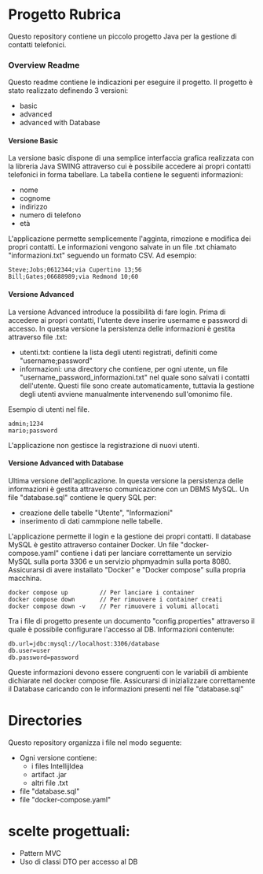 # Progetto Rubrica

Questo repository contiene un piccolo progetto Java per la gestione di contatti telefonici.

### Overview Readme

Questo readme contiene le indicazioni per eseguire il progetto. Il progetto è stato realizzato definendo 3 versioni:

- basic
- advanced
- advanced with Database

#### Versione Basic

La versione basic dispone di una semplice interfaccia grafica realizzata con la libreria Java SWING attraverso cui è possibile accedere ai propri contatti telefonici in forma tabellare.
La tabella contiene le seguenti informazioni:

- nome
- cognome
- indirizzo
- numero di telefono
- età

L'applicazione permette semplicemente l'agginta, rimozione e modifica dei propri contatti. Le informazioni vengono salvate in un file .txt chiamato "informazioni.txt" seguendo un formato CSV.
Ad esempio:

```
Steve;Jobs;0612344;via Cupertino 13;56
Bill;Gates;06688989;via Redmond 10;60
```

#### Versione Advanced

La versione Advanced introduce la possibilità di fare login. Prima di accedere ai propri contatti, l'utente deve inserire username e password di accesso.
In questa versione la persistenza delle informazioni è gestita attraverso file .txt:

- utenti.txt: contiene la lista degli utenti registrati, definiti come "username;password"
- informazioni: una directory che contiene, per ogni utente, un file "username_password_informazioni.txt" nel quale sono salvati i contatti dell'utente. Questi file sono create automaticamente, tuttavia la gestione degli utenti avviene manualmente intervenendo sull'omonimo file.

Esempio di utenti nel file.

```
admin;1234
mario;password
```

L'applicazione non gestisce la registrazione di nuovi utenti.

#### Versione Advanced with Database

Ultima versione dell'applicazione. In questa versione la persistenza delle informazioni è gestita attraverso comunicazione con un DBMS MySQL. Un file "database.sql" contiene le query SQL per:

- creazione delle tabelle "Utente", "Informazioni"
- inserimento di dati cammpione nelle tabelle.

L'applicazione permette il login e la gestione dei propri contatti.
Il database MySQL è gestito attraverso container Docker. Un file "docker-compose.yaml" contiene i dati per lanciare correttamente un servizio MySQL sulla porta 3306 e un servizio phpmyadmin sulla porta 8080.
Assicurarsi di avere installato "Docker" e "Docker compose" sulla propria macchina.

```
docker compose up         // Per lanciare i container
docker compose down       // Per rimuovere i container creati
docker compose down -v    // Per rimuovere i volumi allocati
```

Tra i file di progetto presente un documento "config.properties" attraverso il quale è possibile configurare l'accesso al DB.
Informazioni contenute:

```
db.url=jdbc:mysql://localhost:3306/database
db.user=user
db.password=password
```

Queste informazioni devono essere congruenti con le variabili di ambiente dichiarate nel docker compose file.
Assicurarsi di inizializzare correttamente il Database caricando con le informazioni presenti nel file "database.sql"

# Directories

Questo repository organizza i file nel modo seguente:

- Ogni versione contiene:
  - i files IntellijIdea
  - artifact .jar
  - altri file .txt
- file "database.sql"
- file "docker-compose.yaml"

# scelte progettuali:

- Pattern MVC
- Uso di classi DTO per accesso al DB
